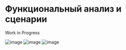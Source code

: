 # Функциональный анализ и сценарии

Work in Progress

![image](https://user-images.githubusercontent.com/48065080/156154146-b2ec5c71-b4e2-47e3-9d13-92c68b17aca7.png)
![image](https://user-images.githubusercontent.com/48065080/155889617-dbdbc685-3e1a-46cc-af2e-4a6ac314755d.png)
![image](https://user-images.githubusercontent.com/48065080/155889618-23a61edb-8e4e-45e0-9951-a6cb1108aa97.png)
